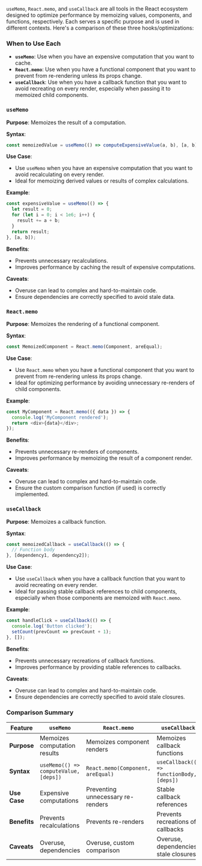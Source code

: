 `useMemo`, `React.memo`, and `useCallback` are all tools in the React ecosystem designed to optimize performance by memoizing values, components, and functions, respectively. Each serves a specific purpose and is used in different contexts. Here's a comparison of these three hooks/optimizations:

### When to Use Each

- **`useMemo`**: Use when you have an expensive computation that you want to cache.
- **`React.memo`**: Use when you have a functional component that you want to prevent from re-rendering unless its props change.
- **`useCallback`**: Use when you have a callback function that you want to avoid recreating on every render, especially when passing it to memoized child components.

### `useMemo`

**Purpose**: Memoizes the result of a computation.

**Syntax**:
```javascript
const memoizedValue = useMemo(() => computeExpensiveValue(a, b), [a, b]);
```

**Use Case**:
- Use `useMemo` when you have an expensive computation that you want to avoid recalculating on every render.
- Ideal for memoizing derived values or results of complex calculations.

**Example**:
```javascript
const expensiveValue = useMemo(() => {
  let result = 0;
  for (let i = 0; i < 1e6; i++) {
    result += a + b;
  }
  return result;
}, [a, b]);
```

**Benefits**:
- Prevents unnecessary recalculations.
- Improves performance by caching the result of expensive computations.

**Caveats**:
- Overuse can lead to complex and hard-to-maintain code.
- Ensure dependencies are correctly specified to avoid stale data.

### `React.memo`

**Purpose**: Memoizes the rendering of a functional component.

**Syntax**:
```javascript
const MemoizedComponent = React.memo(Component, areEqual);
```

**Use Case**:
- Use `React.memo` when you have a functional component that you want to prevent from re-rendering unless its props change.
- Ideal for optimizing performance by avoiding unnecessary re-renders of child components.

**Example**:
```javascript
const MyComponent = React.memo(({ data }) => {
  console.log('MyComponent rendered');
  return <div>{data}</div>;
});
```

**Benefits**:
- Prevents unnecessary re-renders of components.
- Improves performance by memoizing the result of a component render.

**Caveats**:
- Overuse can lead to complex and hard-to-maintain code.
- Ensure the custom comparison function (if used) is correctly implemented.

### `useCallback`

**Purpose**: Memoizes a callback function.

**Syntax**:
```javascript
const memoizedCallback = useCallback(() => {
  // Function body
}, [dependency1, dependency2]);
```

**Use Case**:
- Use `useCallback` when you have a callback function that you want to avoid recreating on every render.
- Ideal for passing stable callback references to child components, especially when those components are memoized with `React.memo`.

**Example**:
```javascript
const handleClick = useCallback(() => {
  console.log('Button clicked');
  setCount(prevCount => prevCount + 1);
}, []);
```

**Benefits**:
- Prevents unnecessary recreations of callback functions.
- Improves performance by providing stable references to callbacks.

**Caveats**:
- Overuse can lead to complex and hard-to-maintain code.
- Ensure dependencies are correctly specified to avoid stale closures.

### Comparison Summary

| Feature      | `useMemo`                             | `React.memo`                      | `useCallback`                             |
| ------------ | ------------------------------------- | --------------------------------- | ----------------------------------------- |
| **Purpose**  | Memoizes computation results          | Memoizes component renders        | Memoizes callback functions               |
| **Syntax**   | `useMemo(() => computeValue, [deps])` | `React.memo(Component, areEqual)` | `useCallback(() => functionBody, [deps])` |
| **Use Case** | Expensive computations                | Preventing unnecessary re-renders | Stable callback references                |
| **Benefits** | Prevents recalculations               | Prevents re-renders               | Prevents recreations of callbacks         |
| **Caveats**  | Overuse, dependencies                 | Overuse, custom comparison        | Overuse, dependencies, stale closures     |
